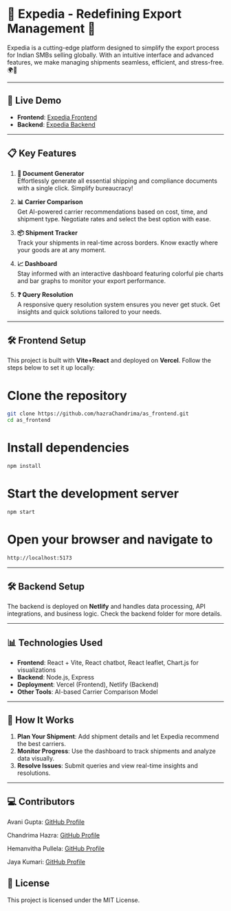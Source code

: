# 🌟 Expedia - Redefining Export Management 🌟

Expedia is a cutting-edge platform designed to simplify the export process for Indian SMBs selling globally. With an intuitive interface and advanced features, we make managing shipments seamless, efficient, and stress-free. 🌍🚀

---

## 🚀 Live Demo

- **Frontend**: [Expedia Frontend](https://your-frontend-link.vercel.app)
- **Backend**: [Expedia Backend](https://your-backend-link.netlify.app)

---

## 📋 Key Features

1. **📄 Document Generator**  
   Effortlessly generate all essential shipping and compliance documents with a single click. Simplify bureaucracy!  

2. **📊 Carrier Comparison**  
   Get AI-powered carrier recommendations based on cost, time, and shipment type. Negotiate rates and select the best option with ease.

3. **📦 Shipment Tracker**  
   Track your shipments in real-time across borders. Know exactly where your goods are at any moment.

4. **📈 Dashboard**  
   Stay informed with an interactive dashboard featuring colorful pie charts and bar graphs to monitor your export performance.

5. **❓ Query Resolution**  
   A responsive query resolution system ensures you never get stuck. Get insights and quick solutions tailored to your needs.

---

## 🛠️ Frontend Setup

This project is built with **Vite+React** and deployed on **Vercel**. Follow the steps below to set it up locally:

# Clone the repository
```bash
git clone https://github.com/hazraChandrima/as_frontend.git
cd as_frontend

```

# Install dependencies
```bash
npm install
```

# Start the development server

```bash
npm start

```

# Open your browser and navigate to
```bash
http://localhost:5173
```



---

## 🛠️ Backend Setup

The backend is deployed on **Netlify** and handles data processing, API integrations, and business logic. Check the backend folder for more details.

---

## 📊 Technologies Used

- **Frontend**: React + Vite, React chatbot, React leaflet, Chart.js for visualizations
- **Backend**: Node.js, Express
- **Deployment**: Vercel (Frontend), Netlify (Backend)
- **Other Tools**: AI-based Carrier Comparison Model

---

## 🎯 How It Works

1. **Plan Your Shipment**: Add shipment details and let Expedia recommend the best carriers.  
2. **Monitor Progress**: Use the dashboard to track shipments and analyze data visually.  
3. **Resolve Issues**: Submit queries and view real-time insights and resolutions.  

---

## 💻 Contributors


Avani Gupta: [GitHub Profile](https://github.com/guptaavani111)

Chandrima Hazra: [GitHub Profile](https://github.com/hazraChandrima)

Hemanvitha Pullela: [GitHub Profile](https://github.com/hemanvithapullela0456)

Jaya Kumari: [GitHub Profile](https://github.com/jaya005)



## 📜 License


This project is licensed under the MIT License.


